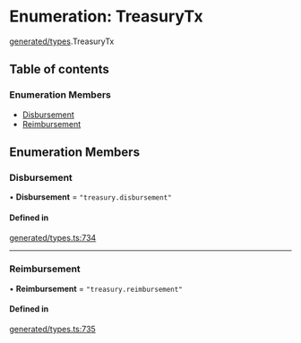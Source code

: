 # Enumeration: TreasuryTx

[generated/types](../wiki/generated.types).TreasuryTx

## Table of contents

### Enumeration Members

- [Disbursement](../wiki/generated.types.TreasuryTx#disbursement)
- [Reimbursement](../wiki/generated.types.TreasuryTx#reimbursement)

## Enumeration Members

### Disbursement

• **Disbursement** = ``"treasury.disbursement"``

#### Defined in

[generated/types.ts:734](https://github.com/PolymeshAssociation/polymesh-sdk/blob/9a8715021/src/generated/types.ts#L734)

___

### Reimbursement

• **Reimbursement** = ``"treasury.reimbursement"``

#### Defined in

[generated/types.ts:735](https://github.com/PolymeshAssociation/polymesh-sdk/blob/9a8715021/src/generated/types.ts#L735)
